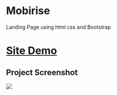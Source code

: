 # Mobirise
Landing Page using html css and Bootstrap

# [Site Demo](https://tahaalothman.github.io/Mobirise/)

## Project Screenshot
![](https://github.com/TahaAlothman/Mobirise/blob/main/screenshot.png)
